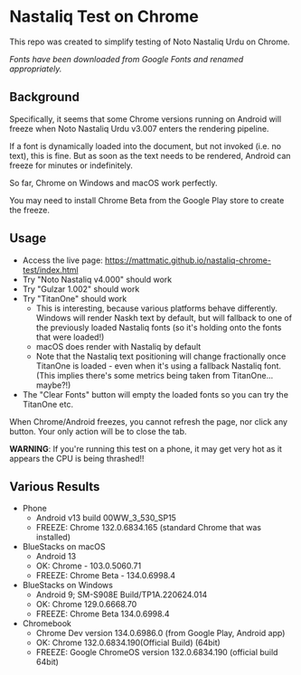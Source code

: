 # Nastaliq Test on Chrome

This repo was created to simplify testing of Noto Nastaliq Urdu on Chrome.

_Fonts have been downloaded from Google Fonts and renamed appropriately._

## Background

Specifically, it seems that some Chrome versions running on Android will freeze when Noto Nastaliq Urdu v3.007 enters the rendering pipeline.

If a font is dynamically loaded into the document, but not invoked (i.e. no text), this is fine.
But as soon as the text needs to be rendered, Android can freeze for minutes or indefinitely.

So far, Chrome on Windows and macOS work perfectly.

You may need to install Chrome Beta from the Google Play store to create the freeze.

## Usage
- Access the live page: https://mattmatic.github.io/nastaliq-chrome-test/index.html
- Try "Noto Nastaliq v4.000" should work
- Try "Gulzar 1.002" should work
- Try "TitanOne" should work
    - This is interesting, because various platforms behave differently. Windows will render Naskh text by default, but will fallback to one of the previously loaded Nastaliq fonts (so it's holding onto the fonts that were loaded!)
    - macOS does render with Nastaliq by default
    - Note that the Nastaliq text positioning will change fractionally once TitanOne is loaded - even when it's using a fallback Nastaliq font. (This implies there's some metrics being taken from TitanOne... maybe?!)
- The "Clear Fonts" button will empty the loaded fonts so you can try the TitanOne etc.

When Chrome/Android freezes, you cannot refresh the page, nor click any button.
Your only action will be to close the tab.

**WARNING**: If you're running this test on a phone, it may get very hot as it appears the CPU is being thrashed!!

## Various Results
- Phone
	- Android v13 build 00WW_3_530_SP15
	- FREEZE: Chrome 132.0.6834.165 (standard Chrome that was installed)
- BlueStacks on macOS
	- Android 13
	- OK: Chrome - 103.0.5060.71
	- FREEZE: Chrome Beta - 134.0.6998.4
- BlueStacks on Windows
	- Android 9; SM-S908E Build/TP1A.220624.014
	- OK: Chrome 129.0.6668.70
	- FREEZE: Chrome Beta 134.0.6998.4
- Chromebook
	- Chrome Dev version 134.0.6986.0 (from Google Play, Android app)
	- OK: Chrome 132.0.6834.190(Official Build) (64bit)
	- FREEZE: Google ChromeOS version 132.0.6834.190 (official build 64bit)
	
